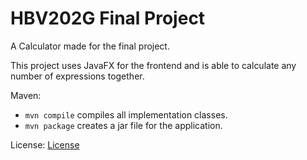 # HBV202G Final Project
A Calculator made for the final project.
 
This project uses JavaFX for the frontend and is able to calculate any number of expressions together.




Maven:

- `mvn compile` compiles all implementation classes.
- `mvn package` creates a jar file for the application.



License:
[License](Orell/src/license)
